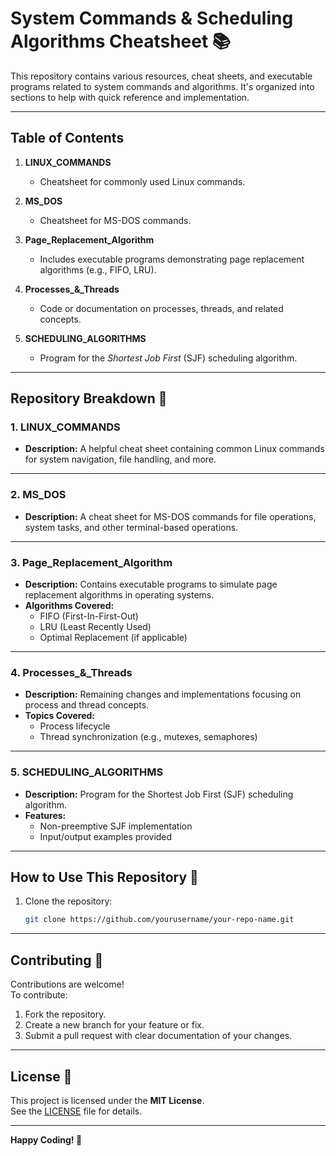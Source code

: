 # System Commands & Scheduling Algorithms Cheatsheet 📚

This repository contains various resources, cheat sheets, and executable programs related to system commands and algorithms. It's organized into sections to help with quick reference and implementation.

---

## Table of Contents

1. **LINUX_COMMANDS**  
   - Cheatsheet for commonly used Linux commands.

2. **MS_DOS**  
   - Cheatsheet for MS-DOS commands.

3. **Page_Replacement_Algorithm**  
   - Includes executable programs demonstrating page replacement algorithms (e.g., FIFO, LRU).

4. **Processes_&_Threads**  
   - Code or documentation on processes, threads, and related concepts.

5. **SCHEDULING_ALGORITHMS**  
   - Program for the *Shortest Job First* (SJF) scheduling algorithm.

---

## Repository Breakdown 📁

### 1. LINUX_COMMANDS
- **Description:** A helpful cheat sheet containing common Linux commands for system navigation, file handling, and more.

---

### 2. MS_DOS
- **Description:** A cheat sheet for MS-DOS commands for file operations, system tasks, and other terminal-based operations.

---

### 3. Page_Replacement_Algorithm
- **Description:** Contains executable programs to simulate page replacement algorithms in operating systems.  
- **Algorithms Covered:**
   - FIFO (First-In-First-Out)
   - LRU (Least Recently Used)
   - Optimal Replacement (if applicable)

---

### 4. Processes_&_Threads
- **Description:** Remaining changes and implementations focusing on process and thread concepts.  
- **Topics Covered:**
   - Process lifecycle
   - Thread synchronization (e.g., mutexes, semaphores)

---

### 5. SCHEDULING_ALGORITHMS
- **Description:** Program for the Shortest Job First (SJF) scheduling algorithm.  
- **Features:**
   - Non-preemptive SJF implementation
   - Input/output examples provided

---

## How to Use This Repository 🚀
1. Clone the repository:
   ```bash
   git clone https://github.com/yourusername/your-repo-name.git

---

## Contributing 🤝  
Contributions are welcome!  
To contribute:  
1. Fork the repository.  
2. Create a new branch for your feature or fix.  
3. Submit a pull request with clear documentation of your changes.  

---

## License 📄  
This project is licensed under the **MIT License**.  
See the [LICENSE](LICENSE) file for details.  

---

**Happy Coding! 🎉**  
